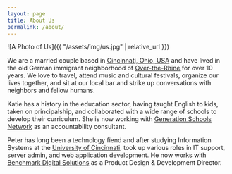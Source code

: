 ```yaml
---
layout: page
title: About Us
permalink: /about/
---
```


![A Photo of Us]({{ "/assets/img/us.jpg" | relative_url }})

We are a married couple based in [Cincinnati, Ohio, USA][cincy] and have lived in the
old German immigrant neighborhood of [Over-the-Rhine][otr] for over 10 years. We love
to travel, attend music and cultural festivals, organize our lives together, and
sit at our local bar and strike up conversations with neighbors and fellow humans.

Katie has a history in the education sector, having taught English to kids, taken
on principalship, and collaborated with a wide range of schools to develop their
curriculum. She is now working with [Generation Schools Network][gsn] as an
accountability consultant.

Peter has long been a technology fiend and after studying Information Systems at the
[University of Cincinnati][uc], took up various roles in IT support, server admin,
and web application development. He now works with [Benchmark Digital Solutions][benchmark]
as a Product Design & Development Director.

[cincy]: http://en.wikipedia.org/wiki/Cincinnati
[otr]: https://en.wikipedia.org/wiki/Over-the-Rhine
[gsn]: https://www.generationschools.org
[uc]: https://en.wikipedia.org/wiki/University_of_Cincinnati
[benchmark]: https://benchmarkdigital.com
